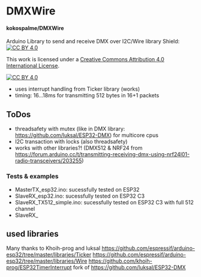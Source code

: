 # DMXWire
#### kokospalme/DMXWire

Arduino Library to send and receive DMX over I2C/Wire library
Shield: [![CC BY 4.0][cc-by-shield]][cc-by]

This work is licensed under a
[Creative Commons Attribution 4.0 International License][cc-by].

[![CC BY 4.0][cc-by-image]][cc-by]

[cc-by]: http://creativecommons.org/licenses/by/4.0/
[cc-by-image]: https://i.creativecommons.org/l/by/4.0/88x31.png
[cc-by-shield]: https://img.shields.io/badge/License-CC%20BY%204.0-lightgrey.svg

* uses interrupt handling from Ticker library (works)
* timing: 16...18ms for transmitting 512 bytes in 16+1 packets

## ToDos
* threadsafety with mutex (like in DMX library: https://github.com/luksal/ESP32-DMX) for multicore cpus
* I2C transaction with locks (also threadsafety)
* works with other libraries?! (DMX512 & NRF24 from https://forum.arduino.cc/t/transmitting-receiving-dmx-using-nrf24l01-radio-transceivers/203255)

### Tests & examples
* MasterTX_esp32.ino: sucessfully tested on ESP32 
* SlaveRX_esp32.ino: sucessfully tested on ESP32 C3
* SlaveRX_TX512_simple.ino: sucessfully tested on ESP32 C3 with full 512 channel
* SlaveRX_

## used libraries
Many thanks to Khoih-prog and luksal
https://github.com/espressif/arduino-esp32/tree/master/libraries/Ticker
https://github.com/espressif/arduino-esp32/tree/master/libraries/Wire
https://github.com/khoih-prog/ESP32TimerInterrupt
fork of https://github.com/luksal/ESP32-DMX

